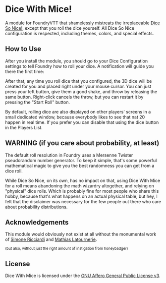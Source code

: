 # Dice With Mice!
A module for FoundryVTT that shamelessly mistreats the irreplaceable [Dice So Nice!](https://foundryvtt.com/packages/dice-so-nice), except that you roll the dice yourself. All Dice So Nice configuration is respected, including themes, colors, and special effects.

## How to Use
After you install the module, you should go to your Dice Configuration settings to tell Foundry how to roll your dice. A notification will guide you there the first time:

<!-- DiceConfig image here -->

After that, any time you roll dice that you configured, the 3D dice will be created for you and placed right under your mouse cursor. You can just press your left button, give them a good shake, and throw by releasing the same button. Right-click cancels the throw, but you can restart it by pressing the "Start Roll" button.

<!-- Roll image here -->

By default, rolling dice are also displayed on other players' screens in a small dedicated window, because everybody likes to see that nat 20 happen in real time. If you prefer you can disable that using the dice button in the Players List.

<!-- Tracker image here -->
<!-- Players List image here -->

## WARNING (if you care about probability, at least)
The default roll resolution in Foundry uses a Mersenne Twister pseudorandom number generator. To keep it simple, that's some powerful mathematical magic to give you the best randomness you can get from a dice roll.

While Dice So Nice, on its own, has no impact on that, using Dice With Mice for a roll means abandoning the math wizardry altogether, and relying on "physical" dice rolls. Which is probably fine for most people who share this hobby, because that's what happens on an actual physical table, but hey, I felt that the disclaimer was necessary for the few people out there who care about probability distributions.

## Acknowledgements
This module would obviously not exist at all without the monumental work of [Simone Ricciardi](https://gitlab.com/riccisi) and [Mathias Latournerie](https://gitlab.com/JiDW).

<sup>(but also, without just the right amount of instigation from honeybadger)</sup>

## License
Dice With Mice is licensed under the [GNU Affero General Public License v3]().